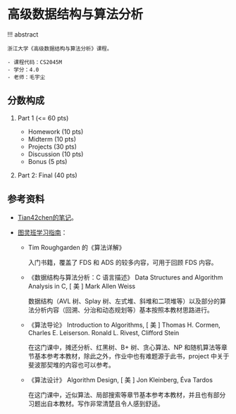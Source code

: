 # 高级数据结构与算法分析

!!! abstract

    浙江大学《高级数据结构与算法分析》课程。

    - 课程代码：CS2045M
    - 学分：4.0
    - 老师：毛宇尘

## 分数构成

1. Part 1 (<= 60 pts)

    - Homework (10 pts)
    - Midterm (10 pts)
    - Projects (30 pts)
    - Discussion (10 pts)
    - Bonus (5 pts)

2. Part 2: Final (40 pts)


## 参考资料

- [Tian42chen的笔记](https://github.com/Tian42chen/Transcription-Malfunctioned/blob/main/_Finalized_Notes/ADS.pdf)。

- [图灵班学习指南](https://zju-turing.github.io/TuringCourses/major/advanced_data_structure/)：

    - Tim Roughgarden 的《算法详解》
    
        入门书籍，覆盖了 FDS 和 ADS 的较多内容，可用于回顾 FDS 内容。
        
    - 《数据结构与算法分析：C 语言描述》 Data Structures and Algorithm Analysis in C, [ 美 ] Mark Allen Weiss
    
        数据结构（AVL 树、Splay 树、左式堆、斜堆和二项堆等）以及部分的算法分析内容（回溯、分治和动态规划等）基本按照本教材思路进行。

    - 《算法导论》 Introduction to Algorithms, [ 美 ] Thomas H. Cormen, Charles E. Leiserson. Ronald L. Rivest, Clifford Stein
    
        在这门课中，摊还分析、红黑树、B+ 树、贪心算法、NP 和随机算法等章节基本参考本教材，除此之外，作业中也有难题源于此书，project 中关于斐波那契堆的内容也可以参考。

    - 《算法设计》 Algorithm Design, [ 美 ] Jon Kleinberg, Éva Tardos
    
        在这门课中，近似算法、局部搜索等章节基本参考本教材，并且也有部分习题出自本教材。写作非常清楚且令人感到舒适。